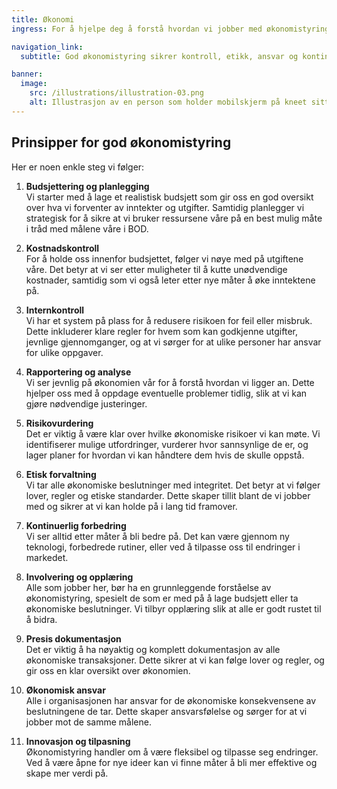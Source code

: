 ```yaml
---
title: Økonomi
ingress: For å hjelpe deg å forstå hvordan vi jobber med økonomistyring, har vi laget en enkel oversikt over de viktigste prinsippene. Økonomistyring høres kanskje litt komplisert ut, men det handler egentlig bare om å passe på at vi bruker pengene våre smart, slik at vi kan nå målene våre på best mulig måte.

navigation_link:
  subtitle: God økonomistyring sikrer kontroll, etikk, ansvar og kontinuerlig forbedring.

banner:
  image:
    src: /illustrations/illustration-03.png
    alt: Illustrasjon av en person som holder mobilskjerm på kneet sitt
---
```


## Prinsipper for god økonomistyring

Her er noen enkle steg vi følger:

1. **Budsjettering og planlegging**  
   Vi starter med å lage et realistisk budsjett som gir oss en god oversikt over hva vi forventer av inntekter og utgifter. Samtidig planlegger vi strategisk for å sikre at vi bruker ressursene våre på en best mulig måte i tråd med målene våre i BOD.

2. **Kostnadskontroll**  
   For å holde oss innenfor budsjettet, følger vi nøye med på utgiftene våre. Det betyr at vi ser etter muligheter til å kutte unødvendige kostnader, samtidig som vi også leter etter nye måter å øke inntektene på.

3. **Internkontroll**  
   Vi har et system på plass for å redusere risikoen for feil eller misbruk. Dette inkluderer klare regler for hvem som kan godkjenne utgifter, jevnlige gjennomganger, og at vi sørger for at ulike personer har ansvar for ulike oppgaver.

4. **Rapportering og analyse**  
   Vi ser jevnlig på økonomien vår for å forstå hvordan vi ligger an. Dette hjelper oss med å oppdage eventuelle problemer tidlig, slik at vi kan gjøre nødvendige justeringer.

5. **Risikovurdering**  
   Det er viktig å være klar over hvilke økonomiske risikoer vi kan møte. Vi identifiserer mulige utfordringer, vurderer hvor sannsynlige de er, og lager planer for hvordan vi kan håndtere dem hvis de skulle oppstå.

6. **Etisk forvaltning**  
   Vi tar alle økonomiske beslutninger med integritet. Det betyr at vi følger lover, regler og etiske standarder. Dette skaper tillit blant de vi jobber med og sikrer at vi kan holde på i lang tid framover.

7. **Kontinuerlig forbedring**  
   Vi ser alltid etter måter å bli bedre på. Det kan være gjennom ny teknologi, forbedrede rutiner, eller ved å tilpasse oss til endringer i markedet.

8. **Involvering og opplæring**  
   Alle som jobber her, bør ha en grunnleggende forståelse av økonomistyring, spesielt de som er med på å lage budsjett eller ta økonomiske beslutninger. Vi tilbyr opplæring slik at alle er godt rustet til å bidra.

9. **Presis dokumentasjon**  
   Det er viktig å ha nøyaktig og komplett dokumentasjon av alle økonomiske transaksjoner. Dette sikrer at vi kan følge lover og regler, og gir oss en klar oversikt over økonomien.

10. **Økonomisk ansvar**  
    Alle i organisasjonen har ansvar for de økonomiske konsekvensene av beslutningene de tar. Dette skaper ansvarsfølelse og sørger for at vi jobber mot de samme målene.

11. **Innovasjon og tilpasning**  
    Økonomistyring handler om å være fleksibel og tilpasse seg endringer. Ved å være åpne for nye ideer kan vi finne måter å bli mer effektive og skape mer verdi på.

